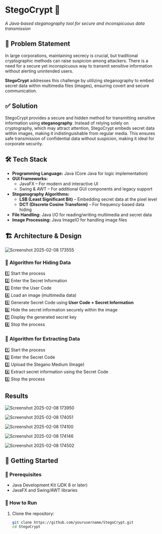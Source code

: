 # StegoCrypt 🔐  
*A Java-based steganography tool for secure and inconspicuous data transmission*  

## 📌 Problem Statement  
In large corporations, maintaining secrecy is crucial, but traditional cryptographic methods can raise suspicion among attackers. There is a need for a secure yet inconspicuous way to transmit sensitive information without alerting unintended users.  

**StegoCrypt** addresses this challenge by utilizing steganography to embed secret data within multimedia files (images), ensuring covert and secure communication.  

## ✅ Solution  
StegoCrypt provides a secure and hidden method for transmitting sensitive information using **steganography**. Instead of relying solely on cryptography, which may attract attention, StegoCrypt embeds secret data within images, making it indistinguishable from regular media. This ensures safe transmission of confidential data without suspicion, making it ideal for corporate security.  

## 🛠 Tech Stack  
- **Programming Language:** Java (Core Java for logic implementation)  
- **GUI Frameworks:**  
  - JavaFX – For modern and interactive UI  
  - Swing & AWT – For additional GUI components and legacy support  
- **Steganography Algorithms:**  
  - **LSB (Least Significant Bit)** – Embedding secret data at the pixel level  
  - **DCT (Discrete Cosine Transform)** – For frequency-based data hiding  
- **File Handling:** Java I/O for reading/writing multimedia and secret data  
- **Image Processing:** Java ImageIO for handling image files  

## 🏗 Architecture & Design  

![Screenshot 2025-02-08 173555](https://github.com/user-attachments/assets/e51df850-2c1f-425e-8b93-5198648eaf33)

### 🔹 **Algorithm for Hiding Data**  
1️⃣ Start the process  
2️⃣ Enter the Secret Information  
3️⃣ Enter the User Code  
4️⃣ Load an image (multimedia data)  
5️⃣ Generate Secret Code using **User Code + Secret Information**  
6️⃣ Hide the secret information securely within the image  
7️⃣ Display the generated secret key  
8️⃣ Stop the process  

### 🔹 **Algorithm for Extracting Data**  
1️⃣ Start the process  
2️⃣ Enter the Secret Code  
3️⃣ Upload the Stegano Medium (Image)  
4️⃣ Extract secret information using the Secret Code  
5️⃣ Stop the process  

## Results

![Screenshot 2025-02-08 173950](https://github.com/user-attachments/assets/f6d2b187-202e-4475-9c3b-46256e6fc6a2)

![Screenshot 2025-02-08 174051](https://github.com/user-attachments/assets/05678bf2-3510-41a8-b867-fa91312c228f)

![Screenshot 2025-02-08 174100](https://github.com/user-attachments/assets/a5a09697-c252-49d1-8227-0355800c4e62)

![Screenshot 2025-02-08 174146](https://github.com/user-attachments/assets/4513209b-f385-460c-904d-0710eb1864ce)

![Screenshot 2025-02-08 174502](https://github.com/user-attachments/assets/72e09420-be04-4886-94d8-ef63e6abcbec)

## 🚀 Getting Started  
### 🔹 Prerequisites  
- Java Development Kit (JDK 8 or later)  
- JavaFX and Swing/AWT libraries  

### 🔹 How to Run  
1. Clone the repository:  
   ```bash
   git clone https://github.com/yourusername/StegoCrypt.git
   cd StegoCrypt
